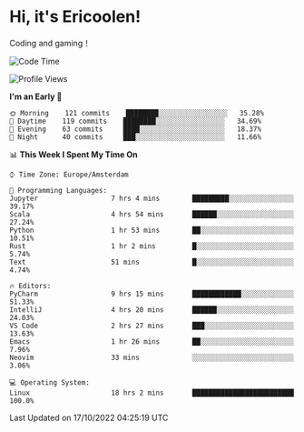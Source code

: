 # Hi, it's Ericoolen!
Coding and gaming！

<!--START_SECTION:waka-->
![Code Time](http://img.shields.io/badge/Code%20Time-449%20hrs%209%20mins-blue)

![Profile Views](http://img.shields.io/badge/Profile%20Views-3-blue)

**I'm an Early 🐤** 

```text
🌞 Morning    121 commits    ████████░░░░░░░░░░░░░░░░░   35.28% 
🌆 Daytime    119 commits    ████████░░░░░░░░░░░░░░░░░   34.69% 
🌃 Evening    63 commits     ████░░░░░░░░░░░░░░░░░░░░░   18.37% 
🌙 Night      40 commits     ███░░░░░░░░░░░░░░░░░░░░░░   11.66%

```


📊 **This Week I Spent My Time On** 

```text
⌚︎ Time Zone: Europe/Amsterdam

💬 Programming Languages: 
Jupyter                  7 hrs 4 mins        █████████░░░░░░░░░░░░░░░░   39.17% 
Scala                    4 hrs 54 mins       ██████░░░░░░░░░░░░░░░░░░░   27.24% 
Python                   1 hr 53 mins        ██░░░░░░░░░░░░░░░░░░░░░░░   10.51% 
Rust                     1 hr 2 mins         █░░░░░░░░░░░░░░░░░░░░░░░░   5.74% 
Text                     51 mins             █░░░░░░░░░░░░░░░░░░░░░░░░   4.74%

🔥 Editors: 
PyCharm                  9 hrs 15 mins       ████████████░░░░░░░░░░░░░   51.33% 
IntelliJ                 4 hrs 20 mins       ██████░░░░░░░░░░░░░░░░░░░   24.03% 
VS Code                  2 hrs 27 mins       ███░░░░░░░░░░░░░░░░░░░░░░   13.63% 
Emacs                    1 hr 26 mins        ██░░░░░░░░░░░░░░░░░░░░░░░   7.96% 
Neovim                   33 mins             ░░░░░░░░░░░░░░░░░░░░░░░░░   3.06%

💻 Operating System: 
Linux                    18 hrs 2 mins       █████████████████████████   100.0%

```


 Last Updated on 17/10/2022 04:25:19 UTC
<!--END_SECTION:waka-->

